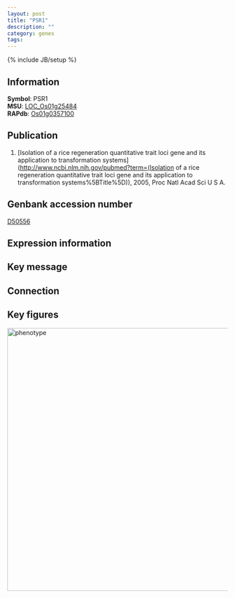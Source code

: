 ```yaml
---
layout: post
title: "PSR1"
description: ""
category: genes
tags: 
---
```

{% include JB/setup %}

## Information
__Symbol__: PSR1  
__MSU__: [LOC_Os01g25484](http://rice.plantbiology.msu.edu/cgi-bin/ORF_infopage.cgi?orf=LOC_Os01g25484)  
__RAPdb__: [Os01g0357100](http://rapdb.dna.affrc.go.jp/viewer/gbrowse_details/irgsp1?name=Os01g0357100)  

## Publication
1. [Isolation of a rice regeneration quantitative trait loci gene and its application to transformation systems](http://www.ncbi.nlm.nih.gov/pubmed?term=(Isolation of a rice regeneration quantitative trait loci gene and its application to transformation systems%5BTitle%5D)), 2005, Proc Natl Acad Sci U S A.

## Genbank accession number
[D50556](http://www.ncbi.nlm.nih.gov/nuccore/D50556)

## Expression information

## Key message

## Connection

## Key figures
<img src="http://ricencode.github.io/images/PSR1.pheno.png" alt="phenotype"  style="width: 600px;"/>



